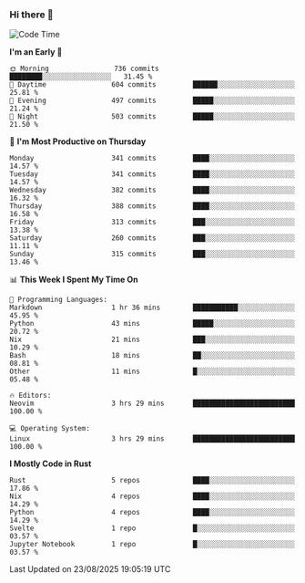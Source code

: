 ### Hi there 👋
<!--START_SECTION:waka-->
![Code Time](http://img.shields.io/badge/Code%20Time-736%20hrs%2051%20mins-blue)

**I'm an Early 🐤** 

```text
🌞 Morning                736 commits         ████████░░░░░░░░░░░░░░░░░   31.45 % 
🌆 Daytime                604 commits         ██████░░░░░░░░░░░░░░░░░░░   25.81 % 
🌃 Evening                497 commits         █████░░░░░░░░░░░░░░░░░░░░   21.24 % 
🌙 Night                  503 commits         █████░░░░░░░░░░░░░░░░░░░░   21.50 % 
```
📅 **I'm Most Productive on Thursday** 

```text
Monday                   341 commits         ████░░░░░░░░░░░░░░░░░░░░░   14.57 % 
Tuesday                  341 commits         ████░░░░░░░░░░░░░░░░░░░░░   14.57 % 
Wednesday                382 commits         ████░░░░░░░░░░░░░░░░░░░░░   16.32 % 
Thursday                 388 commits         ████░░░░░░░░░░░░░░░░░░░░░   16.58 % 
Friday                   313 commits         ███░░░░░░░░░░░░░░░░░░░░░░   13.38 % 
Saturday                 260 commits         ███░░░░░░░░░░░░░░░░░░░░░░   11.11 % 
Sunday                   315 commits         ███░░░░░░░░░░░░░░░░░░░░░░   13.46 % 
```


📊 **This Week I Spent My Time On** 

```text
💬 Programming Languages: 
Markdown                 1 hr 36 mins        ███████████░░░░░░░░░░░░░░   45.95 % 
Python                   43 mins             █████░░░░░░░░░░░░░░░░░░░░   20.72 % 
Nix                      21 mins             ███░░░░░░░░░░░░░░░░░░░░░░   10.29 % 
Bash                     18 mins             ██░░░░░░░░░░░░░░░░░░░░░░░   08.81 % 
Other                    11 mins             █░░░░░░░░░░░░░░░░░░░░░░░░   05.48 % 

🔥 Editors: 
Neovim                   3 hrs 29 mins       █████████████████████████   100.00 % 

💻 Operating System: 
Linux                    3 hrs 29 mins       █████████████████████████   100.00 % 
```

**I Mostly Code in Rust** 

```text
Rust                     5 repos             ████░░░░░░░░░░░░░░░░░░░░░   17.86 % 
Nix                      4 repos             ████░░░░░░░░░░░░░░░░░░░░░   14.29 % 
Python                   4 repos             ████░░░░░░░░░░░░░░░░░░░░░   14.29 % 
Svelte                   1 repo              █░░░░░░░░░░░░░░░░░░░░░░░░   03.57 % 
Jupyter Notebook         1 repo              █░░░░░░░░░░░░░░░░░░░░░░░░   03.57 % 
```




 Last Updated on 23/08/2025 19:05:19 UTC
<!--END_SECTION:waka-->

<!--
**YoganshSharma/YoganshSharma** is a ✨ _special_ ✨ repository because its `README.md` (this file) appears on your GitHub profile.

Here are some ideas to get you started:

- 🔭 I’m currently working on ...
- 🌱 I’m currently learning ...
- 👯 I’m looking to collaborate on ...
- 🤔 I’m looking for help with ...
- 💬 Ask me about ...
- 📫 How to reach me: ...
- 😄 Pronouns: ...
- ⚡ Fun fact: ...
-->
